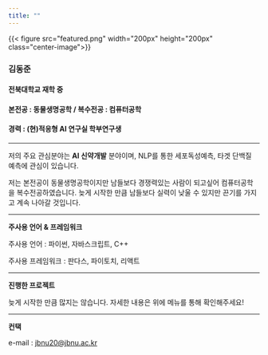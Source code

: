 ```yaml
---
title: ""
---
```

{{< figure src="featured.png" width="200px" height="200px" class="center-image">}}

### 김동준

#### 전북대학교 재학 중

#### 본전공 : 동물생명공학 / 복수전공 : 컴퓨터공학

#### 경력 : (현)적응형 AI 연구실 학부연구생


***

저의 주요 관심분야는 **AI 신약개발** 분야이며, NLP를 통한 세포독성예측, 타겟 단백질 예측에 관심이 있습니다.


저는 본전공이 동물생명공학이지만 남들보다 경쟁력있는 사람이 되고싶어 컴퓨터공학을 복수전공하였습니다.
늦게 시작한 만큼 남들보다 실력이 낮울 수 있지만 끈기를 가지고 계속 나아갈 것입니다.

***

**주사용 언어 & 프레임워크**

주사용 언어 : 파이썬, 자바스크립트, C++

주사용 프레임워크 : 판다스, 파이토치, 리액트

***

**진행한 프로젝트**

늦게 시작한 만큼 많지는 않습니다. 자세한 내용은 위에 메뉴를 통해 확인해주세요!

***

**컨택**

e-mail : jbnu20@jbnu.ac.kr
